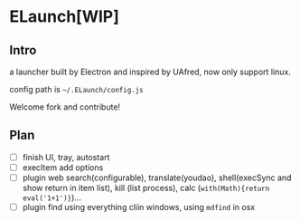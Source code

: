 # ELaunch[WIP]
## Intro
a launcher built by Electron and inspired by UAfred, now only support linux.

config path is `~/.ELaunch/config.js`

Welcome fork and contribute!

## Plan

* [ ] finish UI, tray, autostart
* [ ] execItem add options
* [ ] plugin web search(configurable), translate(youdao), shell(execSync and show return in item list), kill (list process), calc (`with(Math){return eval('1+1')}`)...
* [ ] plugin find using everything cliin windows, using `mdfind` in osx
